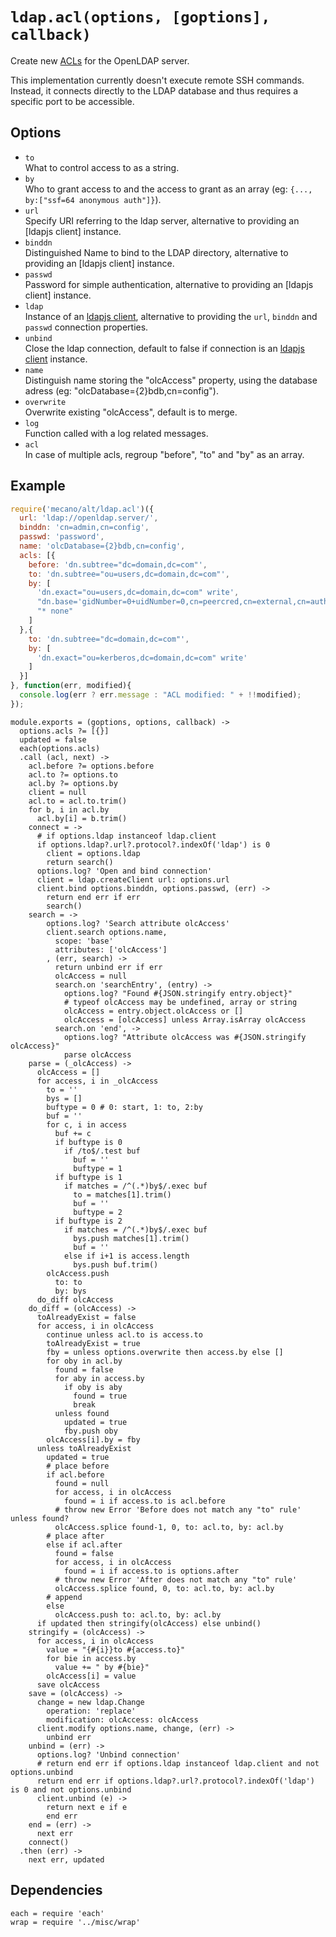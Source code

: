 
# `ldap.acl(options, [goptions], callback)`

Create new [ACLs](acls) for the OpenLDAP server.   

This implementation currently doesn't execute remote SSH commands. Instead, it
connects directly to the LDAP database and thus requires a specific port to be
accessible.   

## Options

*   `to`   
    What to control access to as a string.   
*   `by`   
    Who to grant access to and the access to grant as an array
    (eg: `{..., by:["ssf=64 anonymous auth"]}`).   
*   `url`   
    Specify URI referring to the ldap server, alternative to providing an
    [ldapjs client] instance.   
*   `binddn`   
    Distinguished Name to bind to the LDAP directory, alternative to providing
    an [ldapjs client] instance.   
*   `passwd`   
    Password for simple authentication, alternative to providing an
    [ldapjs client] instance.   
*   `ldap`   
    Instance of an [ldapjs client][ldapclt], alternative to providing the `url`,
    `binddn` and `passwd` connection properties.   
*   `unbind`   
    Close the ldap connection, default to false if connection is an
    [ldapjs client][ldapclt] instance.   
*   `name`   
    Distinguish name storing the "olcAccess" property, using the database adress
    (eg: "olcDatabase={2}bdb,cn=config").   
*   `overwrite`   
    Overwrite existing "olcAccess", default is to merge.   
*   `log`   
    Function called with a log related messages.   
*   `acl`   
    In case of multiple acls, regroup "before", "to" and "by" as an array.   

## Example

```js
require('mecano/alt/ldap.acl')({
  url: 'ldap://openldap.server/',
  binddn: 'cn=admin,cn=config',
  passwd: 'password',
  name: 'olcDatabase={2}bdb,cn=config',
  acls: [{
    before: 'dn.subtree="dc=domain,dc=com"',
    to: 'dn.subtree="ou=users,dc=domain,dc=com"',
    by: [
      'dn.exact="ou=users,dc=domain,dc=com" write',
      "dn.base='gidNumber=0+uidNumber=0,cn=peercred,cn=external,cn=auth' read",
      "* none"
    ]
  },{
    to: 'dn.subtree="dc=domain,dc=com"',
    by: [
      'dn.exact="ou=kerberos,dc=domain,dc=com" write'
    ]
  }]
}, function(err, modified){
  console.log(err ? err.message : "ACL modified: " + !!modified);
});
```

    module.exports = (goptions, options, callback) ->
      options.acls ?= [{}]
      updated = false
      each(options.acls)
      .call (acl, next) ->
        acl.before ?= options.before
        acl.to ?= options.to
        acl.by ?= options.by
        client = null
        acl.to = acl.to.trim()
        for b, i in acl.by
          acl.by[i] = b.trim()
        connect = ->
          # if options.ldap instanceof ldap.client
          if options.ldap?.url?.protocol?.indexOf('ldap') is 0
            client = options.ldap
            return search()
          options.log? 'Open and bind connection'
          client = ldap.createClient url: options.url
          client.bind options.binddn, options.passwd, (err) ->
            return end err if err
            search()
        search = ->
            options.log? 'Search attribute olcAccess'
            client.search options.name,
              scope: 'base'
              attributes: ['olcAccess']
            , (err, search) ->
              return unbind err if err
              olcAccess = null
              search.on 'searchEntry', (entry) ->
                options.log? "Found #{JSON.stringify entry.object}"
                # typeof olcAccess may be undefined, array or string
                olcAccess = entry.object.olcAccess or []
                olcAccess = [olcAccess] unless Array.isArray olcAccess
              search.on 'end', ->
                options.log? "Attribute olcAccess was #{JSON.stringify olcAccess}"
                parse olcAccess
        parse = (_olcAccess) ->
          olcAccess = []
          for access, i in _olcAccess
            to = ''
            bys = []
            buftype = 0 # 0: start, 1: to, 2:by
            buf = ''
            for c, i in access
              buf += c
              if buftype is 0
                if /to$/.test buf
                  buf = ''
                  buftype = 1
              if buftype is 1
                if matches = /^(.*)by$/.exec buf
                  to = matches[1].trim()
                  buf = ''
                  buftype = 2
              if buftype is 2
                if matches = /^(.*)by$/.exec buf
                  bys.push matches[1].trim()
                  buf = ''
                else if i+1 is access.length
                  bys.push buf.trim()
            olcAccess.push
              to: to
              by: bys
          do_diff olcAccess
        do_diff = (olcAccess) ->
          toAlreadyExist = false
          for access, i in olcAccess
            continue unless acl.to is access.to
            toAlreadyExist = true
            fby = unless options.overwrite then access.by else []
            for oby in acl.by
              found = false
              for aby in access.by
                if oby is aby
                  found = true
                  break
              unless found
                updated = true
                fby.push oby
            olcAccess[i].by = fby
          unless toAlreadyExist
            updated = true
            # place before
            if acl.before
              found = null
              for access, i in olcAccess
                found = i if access.to is acl.before
              # throw new Error 'Before does not match any "to" rule' unless found?
              olcAccess.splice found-1, 0, to: acl.to, by: acl.by
            # place after
            else if acl.after
              found = false
              for access, i in olcAccess
                found = i if access.to is options.after
              # throw new Error 'After does not match any "to" rule'
              olcAccess.splice found, 0, to: acl.to, by: acl.by
            # append
            else
              olcAccess.push to: acl.to, by: acl.by
          if updated then stringify(olcAccess) else unbind()
        stringify = (olcAccess) ->
          for access, i in olcAccess
            value = "{#{i}}to #{access.to}"
            for bie in access.by
              value += " by #{bie}"
            olcAccess[i] = value
          save olcAccess
        save = (olcAccess) ->
          change = new ldap.Change
            operation: 'replace'
            modification: olcAccess: olcAccess
          client.modify options.name, change, (err) ->
            unbind err
        unbind = (err) ->
          options.log? 'Unbind connection'
          # return end err if options.ldap instanceof ldap.client and not options.unbind
          return end err if options.ldap?.url?.protocol?.indexOf('ldap') is 0 and not options.unbind
          client.unbind (e) ->
            return next e if e
            end err
        end = (err) ->
          next err
        connect()
      .then (err) ->
        next err, updated

## Dependencies

    each = require 'each'
    wrap = require '../misc/wrap'

[acls]: http://www.openldap.org/doc/admin24/access-control.html
[ldapclt]: http://ldapjs.org/client.html
